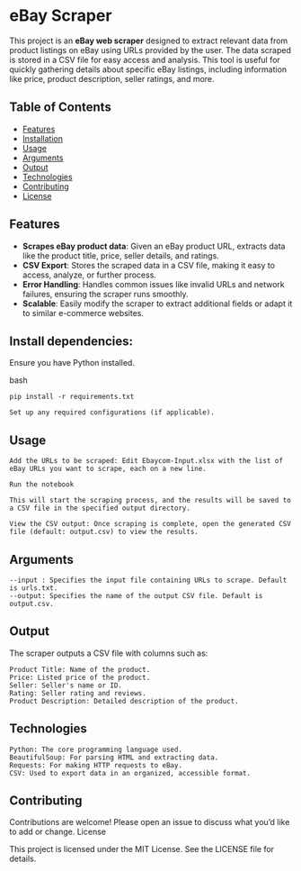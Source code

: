 # eBay Scraper

This project is an **eBay web scraper** designed to extract relevant data from product listings on eBay using URLs provided by the user. The data scraped is stored in a CSV file for easy access and analysis. This tool is useful for quickly gathering details about specific eBay listings, including information like price, product description, seller ratings, and more.

## Table of Contents

- [Features](#features)
- [Installation](#installation)
- [Usage](#usage)
- [Arguments](#arguments)
- [Output](#output)
- [Technologies](#technologies)
- [Contributing](#contributing)
- [License](#license)

## Features

- **Scrapes eBay product data**: Given an eBay product URL, extracts data like the product title, price, seller details, and ratings.
- **CSV Export**: Stores the scraped data in a CSV file, making it easy to access, analyze, or further process.
- **Error Handling**: Handles common issues like invalid URLs and network failures, ensuring the scraper runs smoothly.
- **Scalable**: Easily modify the scraper to extract additional fields or adapt it to similar e-commerce websites.
## Install dependencies:

Ensure you have Python installed.

bash

    pip install -r requirements.txt

    Set up any required configurations (if applicable).

## Usage

    Add the URLs to be scraped: Edit Ebaycom-Input.xlsx with the list of eBay URLs you want to scrape, each on a new line. 

    Run the notebook

    This will start the scraping process, and the results will be saved to a CSV file in the specified output directory.

    View the CSV output: Once scraping is complete, open the generated CSV file (default: output.csv) to view the results.



## Arguments

    --input : Specifies the input file containing URLs to scrape. Default is urls.txt.
    --output: Specifies the name of the output CSV file. Default is output.csv.

## Output

The scraper outputs a CSV file with columns such as:

    Product Title: Name of the product.
    Price: Listed price of the product.
    Seller: Seller's name or ID.
    Rating: Seller rating and reviews.
    Product Description: Detailed description of the product.

## Technologies

    Python: The core programming language used.
    BeautifulSoup: For parsing HTML and extracting data.
    Requests: For making HTTP requests to eBay.
    CSV: Used to export data in an organized, accessible format.

## Contributing

Contributions are welcome! Please open an issue to discuss what you’d like to add or change.
License

This project is licensed under the MIT License. See the LICENSE file for details.
